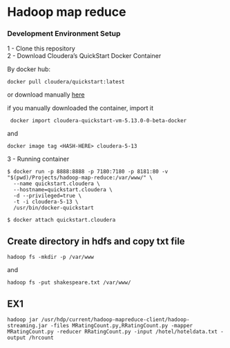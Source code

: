 # Hadoop map reduce


### Development Environment Setup

1 - Clone this repository<br />
2 - Download Cloudera’s QuickStart Docker Container <br />

By docker hub:
```
docker pull cloudera/quickstart:latest
```

or download manually [here](https://www.cloudera.com/downloads/quickstart_vms/5-13.html)

if you manually downloaded the container, import it
``` 
 docker import cloudera-quickstart-vm-5.13.0-0-beta-docker 
``` 
and 
```
docker image tag <HASH-HERE> cloudera-5-13 
```
3 - Running container <br />
``` 
$ docker run -p 8888:8888 -p 7180:7180 -p 8181:80 -v "$(pwd)/Projects/hadoop-map-reduce:/var/www/" \
  --name quickstart.cloudera \
  --hostname=quickstart.cloudera \
  -d --privileged=true \
  -t -i cloudera-5-13 \
  /usr/bin/docker-quickstart

$ docker attach quickstart.cloudera
```



## Create directory in hdfs and copy txt file

```
hadoop fs -mkdir -p /var/www
```
and

```
hadoop fs -put shakespeare.txt /var/www/
```


## EX1
```
hadoop jar /usr/hdp/current/hadoop-mapreduce-client/hadoop-streaming.jar -files MRatingCount.py,RRatingCount.py -mapper MRatingCount.py -reducer RRatingCount.py -input /hotel/hoteldata.txt -output /hrcount
```